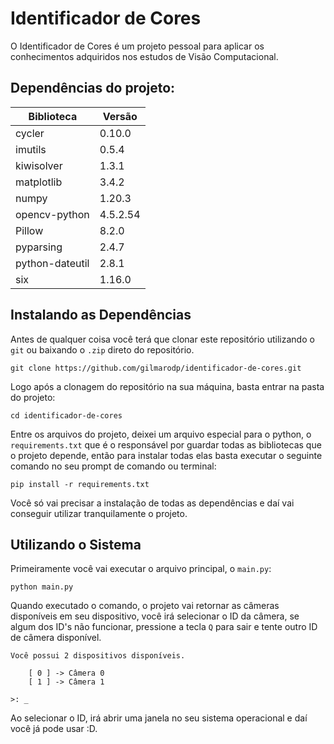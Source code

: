 # Identificador de Cores
O Identificador de Cores é um projeto pessoal para aplicar os conhecimentos adquiridos nos estudos de Visão Computacional.

## Dependências do projeto:
|Biblioteca| Versão |
|--|--|
| cycler | 0.10.0 |
| imutils | 0.5.4 |
| kiwisolver | 1.3.1 |
| matplotlib | 3.4.2 |
| numpy | 1.20.3 |
| opencv-python | 4.5.2.54 |
| Pillow | 8.2.0 |
| pyparsing | 2.4.7 |
| python-dateutil | 2.8.1 |
| six | 1.16.0 |

## Instalando as Dependências
Antes de qualquer coisa você terá que clonar este repositório utilizando o `git` ou baixando o `.zip` direto do repositório.

    git clone https://github.com/gilmarodp/identificador-de-cores.git

Logo após a clonagem do repositório na sua máquina, basta entrar na pasta do projeto:

	cd identificador-de-cores

Entre os arquivos do projeto, deixei um arquivo especial para o python, o `requirements.txt` que é o responsável por guardar todas as bibliotecas que o projeto depende, então para instalar todas elas basta executar o seguinte comando no seu prompt de comando ou terminal:

    pip install -r requirements.txt

Você só vai precisar a instalação de todas as dependências e daí vai conseguir utilizar tranquilamente o projeto.

## Utilizando o Sistema
Primeiramente você vai executar o arquivo principal, o `main.py`:
	
	python main.py

Quando executado o comando, o projeto vai retornar as câmeras disponíveis em seu dispositivo, você irá selecionar o ID da câmera, se algum dos ID's não funcionar, pressione a tecla `Q` para sair e tente outro ID de câmera disponível.
	
	Você possui 2 dispositivos disponíveis.
		
		[ 0 ] -> Câmera 0
		[ 1 ] -> Câmera 1
		 
	>: _
Ao selecionar o ID, irá abrir uma janela no seu sistema operacional e daí você já pode usar :D.
